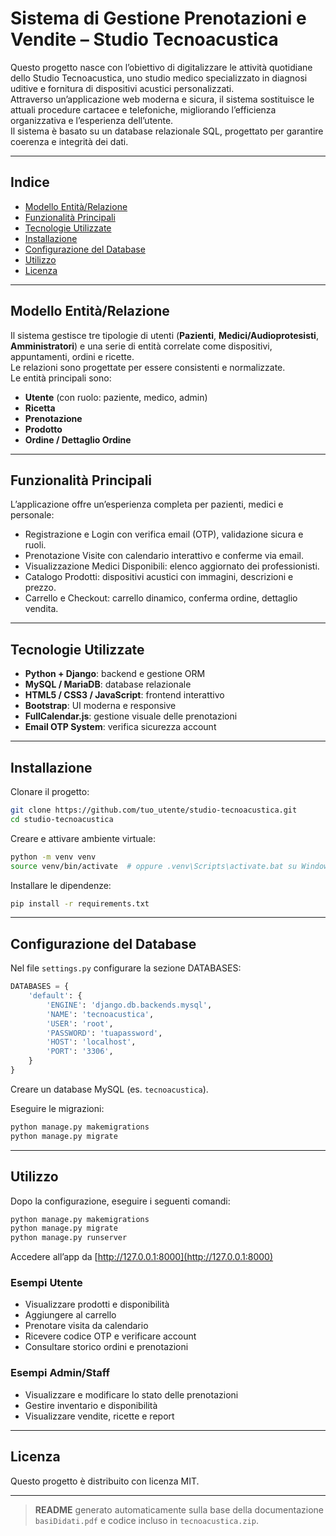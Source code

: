 # Sistema di Gestione Prenotazioni e Vendite – Studio Tecnoacustica

Questo progetto nasce con l’obiettivo di digitalizzare le attività quotidiane dello Studio Tecnoacustica, uno studio medico specializzato in diagnosi uditive e fornitura di dispositivi acustici personalizzati.  
Attraverso un’applicazione web moderna e sicura, il sistema sostituisce le attuali procedure cartacee e telefoniche, migliorando l’efficienza organizzativa e l’esperienza dell’utente.  
Il sistema è basato su un database relazionale SQL, progettato per garantire coerenza e integrità dei dati.

---

## Indice

- [Modello Entità/Relazione](#modello-entitàrelazione)
- [Funzionalità Principali](#funzionalità-principali)
- [Tecnologie Utilizzate](#tecnologie-utilizzate)
- [Installazione](#installazione)
- [Configurazione del Database](#configurazione-del-database)
- [Utilizzo](#utilizzo)
- [Licenza](#licenza)

---

## Modello Entità/Relazione

Il sistema gestisce tre tipologie di utenti (**Pazienti**, **Medici/Audioprotesisti**, **Amministratori**) e una serie di entità correlate come dispositivi, appuntamenti, ordini e ricette.  
Le relazioni sono progettate per essere consistenti e normalizzate.  
Le entità principali sono:

- **Utente** (con ruolo: paziente, medico, admin)
- **Ricetta**
- **Prenotazione**
- **Prodotto**
- **Ordine / Dettaglio Ordine**

---

## Funzionalità Principali

L’applicazione offre un’esperienza completa per pazienti, medici e personale:

- Registrazione e Login con verifica email (OTP), validazione sicura e ruoli.
- Prenotazione Visite con calendario interattivo e conferme via email.
- Visualizzazione Medici Disponibili: elenco aggiornato dei professionisti.
- Catalogo Prodotti: dispositivi acustici con immagini, descrizioni e prezzo.
- Carrello e Checkout: carrello dinamico, conferma ordine, dettaglio vendita.

---

## Tecnologie Utilizzate

- **Python + Django**: backend e gestione ORM
- **MySQL / MariaDB**: database relazionale
- **HTML5 / CSS3 / JavaScript**: frontend interattivo
- **Bootstrap**: UI moderna e responsive
- **FullCalendar.js**: gestione visuale delle prenotazioni
- **Email OTP System**: verifica sicurezza account

---

## Installazione

Clonare il progetto:

```bash
git clone https://github.com/tuo_utente/studio-tecnoacustica.git
cd studio-tecnoacustica
```

Creare e attivare ambiente virtuale:

```bash
python -m venv venv
source venv/bin/activate  # oppure .venv\Scripts\activate.bat su Windows
```

Installare le dipendenze:

```bash
pip install -r requirements.txt
```

---

## Configurazione del Database

Nel file `settings.py` configurare la sezione DATABASES:

```python
DATABASES = {
    'default': {
        'ENGINE': 'django.db.backends.mysql',
        'NAME': 'tecnoacustica',
        'USER': 'root',
        'PASSWORD': 'tuapassword',
        'HOST': 'localhost',
        'PORT': '3306',
    }
}
```

Creare un database MySQL (es. `tecnoacustica`).

Eseguire le migrazioni:

```bash
python manage.py makemigrations
python manage.py migrate
```

---

## Utilizzo

Dopo la configurazione, eseguire i seguenti comandi:

```bash
python manage.py makemigrations
python manage.py migrate
python manage.py runserver
```

Accedere all’app da [http://127.0.0.1:8000](http://127.0.0.1:8000)

### Esempi Utente

- Visualizzare prodotti e disponibilità
- Aggiungere al carrello
- Prenotare visita da calendario
- Ricevere codice OTP e verificare account
- Consultare storico ordini e prenotazioni

### Esempi Admin/Staff

- Visualizzare e modificare lo stato delle prenotazioni
- Gestire inventario e disponibilità
- Visualizzare vendite, ricette e report

---

## Licenza

Questo progetto è distribuito con licenza MIT.

---

> **README** generato automaticamente sulla base della documentazione `basiDidati.pdf` e codice incluso in `tecnoacustica.zip`.
